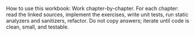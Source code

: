 How to use this workbook:
Work chapter-by-chapter. For each chapter: read the linked sources, implement the exercises, write unit tests, run static analyzers and sanitizers, refactor. Do not copy answers; iterate until code is clean, small, and testable.
